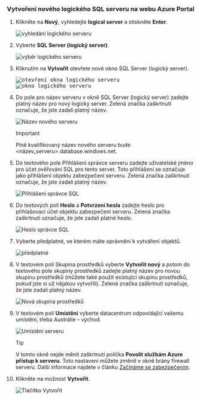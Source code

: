 ### <a name="create-a-new-logical-sql-server-in-the-azure-portal"></a>Vytvoření nového logického SQL serveru na webu Azure Portal

1. Klikněte na **Nový**, vyhledejte **logical server** a stiskněte **Enter**.

    ![vyhledání logického serveru](./media/sql-data-warehouse-create-logical-server/search-logical-server.png)
2. Vyberte **SQL Server (logický server)**. 

    ![výběr logického serveru](./media/sql-data-warehouse-create-logical-server/select-logical-server.png)
  
3. Kliknutím na **Vytvořit** otevřete nové okno SQL Server (logický server).

   <kbd> ![otevření okna logického serveru](./media/sql-data-warehouse-create-logical-server/open-logical-server-blade.png) </kbd>
    <kbd>![okno logického serveru](./media/sql-data-warehouse-create-logical-server/logical-server-blade.png) </kbd>
  
3. Do pole pro název serveru v okně SQL Server (logický server) zadejte platný název pro nový logický server. Zelená značka zaškrtnutí označuje, že jste zadali platný název.
    
    ![Název nového serveru](./media/sql-data-warehouse-create-logical-server/new-name-logical-server.png)

    > [!IMPORTANT]
    > Plně kvalifikovaný název nového serveru bude <název_serveru>.database.windows.net.
    >
    
4. Do textového pole Přihlášení správce serveru zadejte uživatelské jméno pro 	účet ověřování SQL pro tento server. Toto přihlášení se označuje jako přihlášení objektu zabezpečení serveru. Zelená značka zaškrtnutí označuje, že jste zadali platný název.
    
    ![Přihlášení správce SQL](./media/sql-data-warehouse-create-logical-server/sql-admin-login.png)
5. Do textových polí **Heslo** a **Potvrzení hesla** zadejte heslo pro přihlašovací účet objektu zabezpečení serveru. Zelená značka zaškrtnutí označuje, že jste zadali platné heslo.
    
    ![Heslo správce SQL](./media/sql-data-warehouse-create-logical-server/sql-admin-password.png)
6. Vyberte předplatné, ve kterém máte oprávnění k vytváření objektů.

    ![předplatné](./media/sql-data-warehouse-create-logical-server/subscription.png)
7. V textovém poli Skupina prostředků vyberte **Vytvořit nový** a potom do textového pole skupiny prostředků zadejte platný název pro novou skupinu prostředků (můžete také použít existující skupinu prostředků, pokud jste si už nějakou vytvořili). Zelená značka zaškrtnutí označuje, že jste zadali platný název.

    ![Nová skupina prostředků](./media/sql-data-warehouse-create-logical-server/new-resource-group.png)

8. V textovém poli **Umístění** vyberte datacentrum odpovídající vašemu umístění, třeba Austrálie – východ.
    
    ![Umístění serveru](./media/sql-data-warehouse-create-logical-server/server-location.png)
    
    > [!TIP]
    > V tomto okně nejde měnit zaškrtnutí políčka **Povolit službám Azure přístup k serveru**. Toto nastavení můžete změnit v okně brány firewall serveru. Další informace najdete v článku [Začínáme se zabezpečením](../articles/sql-database/sql-database-manage-servers-portal.md).
    >
    
9. Klikněte na možnost **Vytvořit**.

    ![Tlačítko Vytvořit](./media/sql-data-warehouse-create-logical-server/create.png)



<!--HONumber=Feb17_HO3-->


